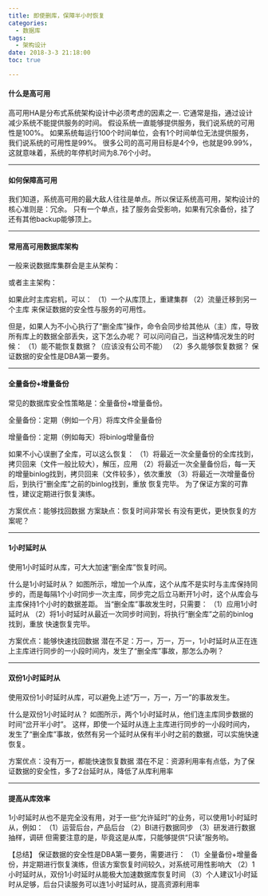 ```yaml
---
title: 即使删库，保障半小时恢复
categories:
  - 数据库
tags:
  - 架构设计
date: 2018-3-3 21:18:00
toc: true

---
```


#### 什么是高可用
高可用HA是分布式系统架构设计中必须考虑的因素之一.
它通常是指，通过设计减少系统不能提供服务的时间。
假设系统一直能够提供服务，我们说系统的可用性是100%。
如果系统每运行100个时间单位，会有1个时间单位无法提供服务，我们说系统的可用性是99%。
很多公司的高可用目标是4个9，也就是99.99%，这就意味着，系统的年停机时间为8.76个小时。

---

#### 如何保障高可用
我们知道，系统高可用的最大敌人往往是单点。所以保证系统高可用，架构设计的核心准则是：冗余。
只有一个单点，挂了服务会受影响，如果有冗余备份，挂了还有其他backup能够顶上。

---

#### 常用高可用数据库架构
一般来说数据库集群会是主从架构：

或者主主架构：

 
如果此时主库宕机，可以：
（1）一个从库顶上，重建集群
（2）流量迁移到另一个主库
来保证数据的安全性与服务的可用性。
 
但是，如果人为不小心执行了“删全库”操作，命令会同步给其他从（主）库，导致所有库上的数据全部丢失，这下怎么办呢？
可以问问自己，当这种情况发生的时候：
（1）能不能恢复数据？（应该没有公司不能）
（2）多久能够恢复数据？
保证数据的安全性是DBA第一要务。

---

#### 全量备份+增量备份
常见的数据库安全性策略是：全量备份+增量备份。

全量备份：定期（例如一个月）将库文件全量备份
 

增量备份：定期（例如每天）将binlog增量备份
 
如果不小心误删了全库，可以这么恢复：
（1）将最近一次全量备份的全库找到，拷贝回来（文件一般比较大），解压，应用
（2）将最近一次全量备份后，每一天的增量binlog找到，拷贝回来（文件较多），依次重放
（3）将最近一次增量备份后，到执行“删全库”之前的binlog找到，重放
恢复完毕。
为了保证方案的可靠性，建议定期进行恢复演练。
 
方案优点：能够找回数据
方案缺点：恢复时间非常长
有没有更优，更快恢复的方案呢？

---

#### 1小时延时从
使用1小时延时从库，可大大加速“删全库”恢复时间。

什么是1小时延时从？
如图所示，增加一个从库，这个从库不是实时与主库保持同步的，而是每隔1个小时同步一次主库，同步完之后立马断开1小时，这个从库会与主库保持1个小时的数据差距。
当“删全库”事故发生时，只需要：
（1）应用1小时延时从
（2）将1小时延时从最近一次同步时间到，将执行“删全库”之前的binlog找到，重放
快速恢复完毕。
 
方案优点：能够快速找回数据
潜在不足：万一，万一，万一，1小时延时从正在连上主库进行同步的一小段时间内，发生了“删全库”事故，那怎么办咧？


---

#### 双份1小时延时从
使用双份1小时延时从库，可以避免上述“万一，万一，万一”的事故发生。

什么是双份1小时延时从？
如图所示，两个1小时延时从，他们连主库同步数据的时间“岔开半小时”。
这样，即使一个延时从连上主库进行同步的一小段时间内，发生了“删全库”事故，依然有另一个延时从保有半小时之前的数据，可以实施快速恢复。
 
方案优点：没有万一，都能快速恢复数据
潜在不足：资源利用率有点低，为了保证数据的安全性，多了2台延时从，降低了从库利用率

---

#### 提高从库效率
1小时延时从也不是完全没有用，对于一些“允许延时”的业务，可以使用1小时延时从，例如：
（1）运营后台，产品后台
（2）BI进行数据同步
（3）研发进行数据抽样，调研
但需要注意的是，毕竟这是从库，只能够提供“只读”服务哟。
 
【总结】
保证数据的安全性是DBA第一要务，需要进行：
（1）全量备份+增量备份，并定期进行恢复演练，但该方案恢复时间较久，对系统可用性影响大
（2）1小时延时从，双份1小时延时从能极大加速数据库恢复时间
（3）个人建议1小时延时从足够，后台只读服务可以连1小时延时从，提高资源利用率
